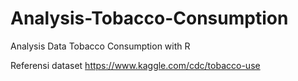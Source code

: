 # Analysis-Tobacco-Consumption
Analysis Data Tobacco Consumption with R

Referensi dataset
https://www.kaggle.com/cdc/tobacco-use
